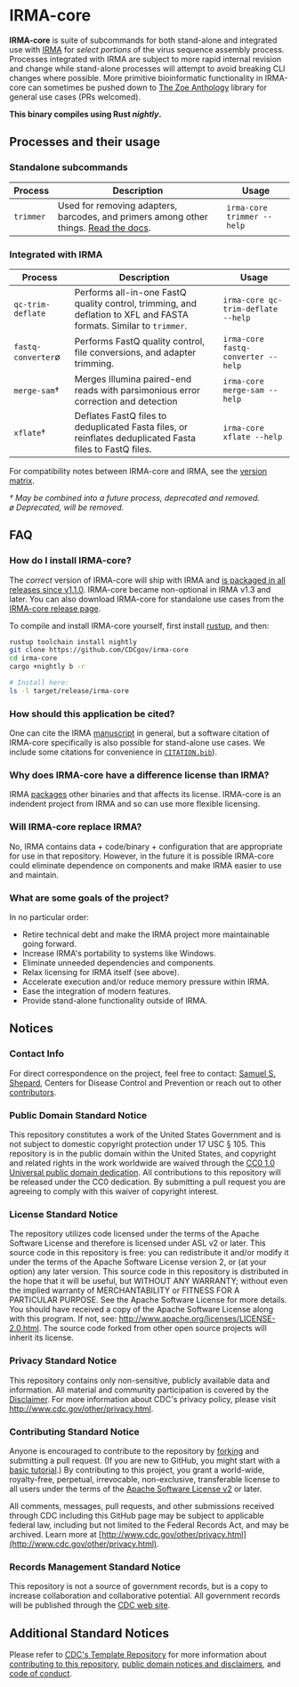 # IRMA-core

**IRMA-core** is suite of subcommands for both stand-alone and integrated use with [IRMA](https://cdcgov.github.io/irma) for *select portions* of the virus sequence assembly process. Processes integrated with IRMA are subject to more rapid internal revision and change while stand-alone processes will attempt to avoid breaking CLI changes where possible. More primitive bioinformatic functionality in IRMA-core can sometimes be pushed down to [The Zoe Anthology](https://github.com/CDCgov/zoe) library for general use cases (PRs welcomed).

**This binary compiles using Rust *nightly*.**

## Processes and their usage

### Standalone subcommands

| Process   | Description                                                                                             | Usage                      |
| --------- | ------------------------------------------------------------------------------------------------------- | -------------------------- |
| `trimmer` | Used for removing adapters, barcodes, and primers among other things. [Read the docs](docs/TRIMMER.md). | `irma-core trimmer --help` |

### Integrated with IRMA

| Process            | Description                                                                                                        | Usage                              |
| ------------------ | ------------------------------------------------------------------------------------------------------------------ | ---------------------------------- |
| `qc-trim-deflate`  | Performs all-in-one FastQ quality control, trimming, and deflation to XFL and FASTA formats. Similar to `trimmer`. | `irma-core qc-trim-deflate --help` |
| `fastq-converter`ø | Performs FastQ quality control, file conversions, and adapter trimming.                                            | `irma-core fastq-converter --help` |
| `merge-sam`†       | Merges Illumina paired-end reads with parsimonious error correction and detection                                  | `irma-core merge-sam --help`       |
| `xflate`†          | Deflates FastQ files to deduplicated Fasta files, or reinflates deduplicated Fasta files to FastQ files.           | `irma-core xflate --help`          |

For compatibility notes between IRMA-core and IRMA, see the [version matrix](docs/VERSION_MATRIX.md).

  *† May be combined into a future process, deprecated and removed.*\
  *ø Deprecated, will be removed.*

## FAQ

### How do I install IRMA-core?

The *correct* version of IRMA-core will ship with IRMA and [is packaged in all releases since v1.1.0](https://github.com/CDCgov/irma/releases). IRMA-core became non-optional in IRMA v1.3 and later. You can also download IRMA-core for standalone use cases from the [IRMA-core release page](https://github.com/CDCgov/irma-core/releases).

To compile and install IRMA-core yourself, first install [rustup](https://forge.rust-lang.org/infra/other-installation-methods.html), and then:

```bash
rustup toolchain install nightly
git clone https://github.com/CDCgov/irma-core
cd irma-core
cargo +nightly b -r

# Install here:
ls -l target/release/irma-core
```

### How should this application be cited?

One can cite the IRMA [manuscript](https://bmcgenomics.biomedcentral.com/articles/10.1186/s12864-016-3030-6) in general, but a software citation of IRMA-core specifically is also possible for stand-alone use cases. We include some citations for convenience in [`CITATION.bib`](https://github.com/CDCgov/irma-core/blob/main/BIBLIOGRAPHY.bib)).

### Why does IRMA-core have a difference license than IRMA?

IRMA [packages](https://wonder.cdc.gov/amd/flu/irma/disclaimer.html) other binaries and that affects its license. IRMA-core is an indendent project from IRMA and so can use more flexible licensing.

### Will IRMA-core replace IRMA?

No, IRMA contains data + code/binary + configuration that are appropriate for use in that repository. However, in the future it is possible IRMA-core could eliminate dependence on components and make IRMA easier to use and maintain.

### What are some goals of the project?

In no particular order:

- Retire technical debt and make the IRMA project more maintainable going forward.
- Increase IRMA's portability to systems like Windows.
- Eliminate unneeded dependencies and components.
- Relax licensing for IRMA itself (see above).
- Accelerate execution and/or reduce memory pressure within IRMA.
- Ease the integration of modern features.
- Provide stand-alone functionality outside of IRMA.

## Notices

### Contact Info

For direct correspondence on the project, feel free to contact: [Samuel S. Shepard](mailto:sshepard@cdc.gov), Centers for Disease Control and Prevention or reach out to other [contributors](CONTRIBUTORS.md).

### Public Domain Standard Notice

This repository constitutes a work of the United States Government and is not subject to domestic copyright protection under 17 USC § 105. This repository is in the public domain within the United States, and copyright and related rights in the work worldwide are waived through the [CC0 1.0 Universal public domain dedication](https://creativecommons.org/publicdomain/zero/1.0/).  All contributions to this repository will be released under the CC0 dedication.  By submitting a pull request you are agreeing to comply with this waiver of copyright interest.

### License Standard Notice

The repository utilizes code licensed under the terms of the Apache Software License and therefore is licensed under ASL v2 or later. This source code in this repository is free: you can redistribute it and/or modify it under the terms of the Apache Software License version 2, or (at your option) any later version. This source code in this repository is distributed in the hope that it will be useful, but WITHOUT ANY WARRANTY; without even the implied warranty of MERCHANTABILITY or FITNESS FOR A PARTICULAR PURPOSE. See the Apache Software License for more details. You should have received a copy of the Apache Software License along with this program. If not, see: <http://www.apache.org/licenses/LICENSE-2.0.html>. The source code forked from other open source projects will inherit its license.

### Privacy Standard Notice

This repository contains only non-sensitive, publicly available data and information. All material and community participation is covered by the [Disclaimer](https://github.com/CDCgov/template/blob/main/DISCLAIMER.md). For more information about CDC's privacy policy, please visit <http://www.cdc.gov/other/privacy.html>.

### Contributing Standard Notice

Anyone is encouraged to contribute to the repository by [forking](https://help.github.com/articles/fork-a-repo) and submitting a pull request. (If you are new to GitHub, you might start with a [basic tutorial](https://help.github.com/articles/set-up-git).) By contributing to this project, you grant a world-wide, royalty-free, perpetual, irrevocable, non-exclusive, transferable license to all users under the terms of the [Apache Software License v2](http://www.apache.org/licenses/LICENSE-2.0.html) or later.

All comments, messages, pull requests, and other submissions received through CDC including this GitHub page may be subject to applicable federal law, including but not limited to the Federal Records Act, and may be archived. Learn more at [http://www.cdc.gov/other/privacy.html](http://www.cdc.gov/other/privacy.html).

### Records Management Standard Notice

This repository is not a source of government records, but is a copy to increase collaboration and collaborative potential. All government records will be published through the [CDC web site](http://www.cdc.gov).

## Additional Standard Notices

Please refer to [CDC's Template Repository](https://github.com/CDCgov/template) for more information about [contributing to this repository](https://github.com/CDCgov/template/blob/main/CONTRIBUTING.md), [public domain notices and disclaimers](https://github.com/CDCgov/template/blob/main/DISCLAIMER.md), and [code of conduct](https://github.com/CDCgov/template/blob/main/code-of-conduct.md).
